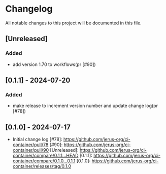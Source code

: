 # Changelog

All notable changes to this project will be documented in this file.

## [Unreleased]

### Added

- add version 1.70 to workflows(pr [#90])

## [0.1.1] - 2024-07-20

### Added

- make release to increment version number and update change log(pr [#78])

## [0.1.0] - 2024-07-17

- Initial change log
[#78]: <https://github.com/jerus-org/ci-container/pull/78>
[#90]: <https://github.com/jerus-org/ci-container/pull/90>
[Unreleased]: <https://github.com/jerus-org/ci-container/compare/0.1.1...HEAD>
[0.1.1]: <https://github.com/jerus-org/ci-container/compare/0.1.0...0.1.1>
[0.1.0]: <https://github.com/jerus-org/ci-container/releases/tag/0.1.0>
